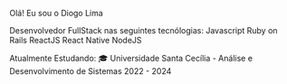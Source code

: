  Olá! Eu sou o Diogo Lima 
 
Desenvolvedor FullStack nas seguintes tecnólogias:
Javascript
Ruby on Rails
ReactJS
React Native
NodeJS

Atualmente Estudando:
🎓 Universidade Santa Cecília - Análise e Desenvolvimento de Sistemas 2022 - 2024
